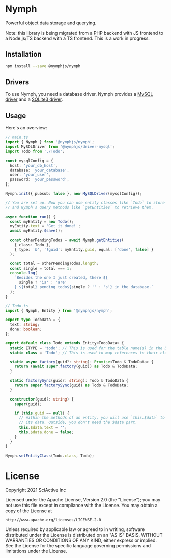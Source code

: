 # Nymph

Powerful object data storage and querying.

Note: this library is being migrated from a PHP backend with JS frontend to a Node.js/TS backend with a TS frontend. This is a work in progress.

## Installation

```sh
npm install --save @nymphjs/nymph
```

## Drivers

To use Nymph, you need a database driver. Nymph provides a [MySQL driver](../driver-mysql/README.md) and a [SQLite3 driver](../driver-sqlite3/README.md).

## Usage

Here's an overview:

```ts
// main.ts
import { Nymph } from '@nymphjs/nymph';
import MySQLDriver from '@nymphjs/driver-mysql';
import Todo from './Todo';

const mysqlConfig = {
  host: 'your_db_host',
  database: 'your_database',
  user: 'your_user',
  password: 'your_password',
};

Nymph.init({ pubsub: false }, new MySQLDriver(mysqlConfig));

// You are set up. Now you can use entity classes like `Todo` to store data,
// and Nymph's query methods like `getEntities` to retrieve them.

async function run() {
  const myEntity = new Todo();
  myEntity.text = 'Get it done!';
  await myEntity.$save();

  const otherPendingTodos = await Nymph.getEntities(
    { class: Todo },
    { type: '&', '!guid': myEntity.guid, equal: ['done', false] }
  );

  const total = otherPendingTodos.length;
  const single = total === 1;
  console.log(
    `Besides the one I just created, there ${
      single ? 'is' : 'are'
    } ${total} pending todo${single ? '' : 's'} in the database.`
  );
}
```

```ts
// Todo.ts
import { Nymph, Entity } from '@nymphjs/nymph';

export type TodoData = {
  text: string;
  done: boolean;
};

export default class Todo extends Entity<TodoData> {
  static ETYPE = 'todo'; // This is used for the table name(s) in the DB.
  static class = 'Todo'; // This is used to map references to their class.

  static async factory(guid?: string): Promise<Todo & TodoData> {
    return (await super.factory(guid)) as Todo & TodoData;
  }

  static factorySync(guid?: string): Todo & TodoData {
    return super.factorySync(guid) as Todo & TodoData;
  }

  constructor(guid?: string) {
    super(guid);

    if (this.guid == null) {
      // Within the methods of an entity, you will use `this.$data` to access
      // its data. Outside, you don't need the $data part.
      this.$data.text = '';
      this.$data.done = false;
    }
  }
}

Nymph.setEntityClass(Todo.class, Todo);
```

# License

Copyright 2021 SciActive Inc

Licensed under the Apache License, Version 2.0 (the "License");
you may not use this file except in compliance with the License.
You may obtain a copy of the License at

    http://www.apache.org/licenses/LICENSE-2.0

Unless required by applicable law or agreed to in writing, software
distributed under the License is distributed on an "AS IS" BASIS,
WITHOUT WARRANTIES OR CONDITIONS OF ANY KIND, either express or implied.
See the License for the specific language governing permissions and
limitations under the License.
